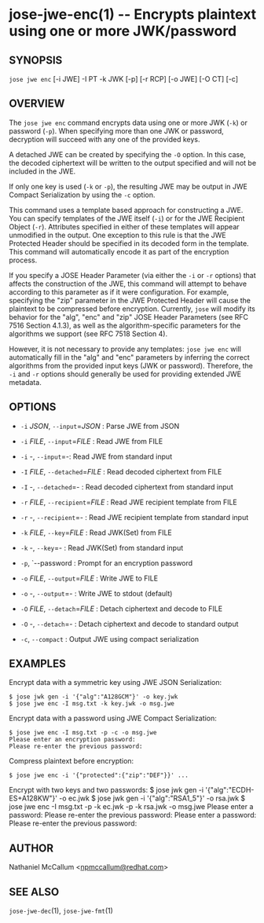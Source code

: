 jose-jwe-enc(1) -- Encrypts plaintext using one or more JWK/password
====================================================================

## SYNOPSIS

`jose jwe enc` [-i JWE] -I PT -k JWK [-p] [-r RCP] [-o JWE] [-O CT] [-c]

## OVERVIEW

The `jose jwe enc` command encrypts data using one or more JWK (`-k`) or
password (`-p`). When specifying more than one JWK or password, decryption
will succeed with any one of the provided keys.

A detached JWE can be created by specifying the `-O` option. In this case,
the decoded ciphertext will be written to the output specified and will not
be included in the JWE.

If only one key is used (`-k` or `-p`), the resulting JWE may be output in
JWE Compact Serialization by using the `-c` option.

This command uses a template based approach for constructing a JWE. You can
specify templates of the JWE itself (`-i`) or for the JWE Recipient Object
(`-r`). Attributes specified in either of these templates will appear
unmodified in the output. One exception to this rule is that the JWE Protected
Header should be specified in its decoded form in the template. This command
will automatically encode it as part of the encryption process.

If you specify a JOSE Header Parameter (via either the `-i` or `-r` options)
that affects the construction of the JWE, this command will attempt to behave
according to this parameter as if it were configuration. For example,
specifying the "zip" parameter in the JWE Protected Header will cause the
plaintext to be compressed before encryption. Currently, `jose` will modify its
behavior for the "alg", "enc" and "zip" JOSE Header Parameters (see RFC 7516
Section 4.1.3), as well as the algorithm-specific parameters for the algorithms
we support (see RFC 7518 Section 4).

However, it is not necessary to provide any templates: `jose jwe enc` will
automatically fill in the "alg" and "enc" parameters by inferring the correct
algorithms from the provided input keys (JWK or password). Therefore, the `-i`
and `-r` options should generally be used for providing extended JWE metadata.


## OPTIONS

*  `-i` _JSON_, `--input`=_JSON_ :
  Parse JWE from JSON

*  `-i` _FILE_, `--input`=_FILE_ :
  Read JWE from FILE

*  `-i` -, `--input`=-:
  Read JWE from standard input

*  `-I` _FILE_, `--detached`=_FILE_ :
  Read decoded ciphertext from FILE

*  `-I` -, `--detached`=- :
  Read decoded ciphertext from standard input

*  `-r` _FILE_, `--recipient`=_FILE_ :
  Read JWE recipient template from FILE

*  `-r` -, `--recipient`=- :
  Read JWE recipient template from standard input

*  `-k` _FILE_, `--key`=_FILE_ :
  Read JWK(Set) from FILE

*  `-k` -, `--key`=- :
  Read JWK(Set) from standard input

*  `-p`, `--password :
  Prompt for an encryption password

*  `-o` _FILE_, `--output`=_FILE_ :
  Write JWE to FILE

*  `-o` -, `--output`=- :
  Write JWE to stdout (default)

*  `-O` _FILE_, `--detach`=_FILE_ :
  Detach ciphertext and decode to FILE

*  `-O` -, `--detach`=- :
  Detach ciphertext and decode to standard output

*  `-c`, `--compact` :
  Output JWE using compact serialization

## EXAMPLES

Encrypt data with a symmetric key using JWE JSON Serialization:

    $ jose jwk gen -i '{"alg":"A128GCM"}' -o key.jwk
    $ jose jwe enc -I msg.txt -k key.jwk -o msg.jwe

Encrypt data with a password using JWE Compact Serialization:

    $ jose jwe enc -I msg.txt -p -c -o msg.jwe
    Please enter an encryption password:
    Please re-enter the previous password:

Compress plaintext before encryption:

    $ jose jwe enc -i '{"protected":{"zip":"DEF"}}' ...

Encrypt with two keys and two passwords:
    $ jose jwk gen -i '{"alg":"ECDH-ES+A128KW"}' -o ec.jwk
    $ jose jwk gen -i '{"alg":"RSA1_5"}' -o rsa.jwk
    $ jose jwe enc -I msg.txt -p -k ec.jwk -p -k rsa.jwk -o msg.jwe
    Please enter a password:
    Please re-enter the previous password:
    Please enter a password:
    Please re-enter the previous password:

## AUTHOR

Nathaniel McCallum &lt;npmccallum@redhat.com&gt;

## SEE ALSO

`jose-jwe-dec`(1),
`jose-jwe-fmt`(1)
